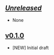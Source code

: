 ## [*Unreleased*](https://github.com/pbrisbin/oss-guidelines/compare/v0.1.0...master)

- None

## [v0.1.0](https://github.com/pbrisbin/oss-guidelines/compare/v0.1.0...v0.0.0)

- [NEW] Initial draft
